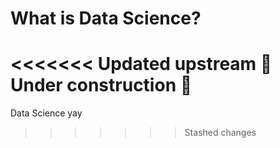What is Data Science?
====================

<<<<<<< Updated upstream
🚧 Under construction 🚧
=======
Data Science yay
>>>>>>> Stashed changes
